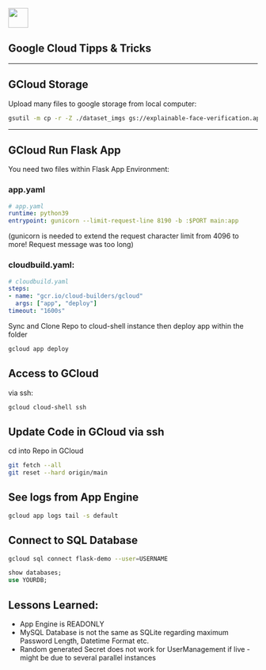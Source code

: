 <img src="https://holori.com/wp-content/uploads/2021/05/GCP.png" height=40px></img>

## Google Cloud Tipps & Tricks

---

## GCloud Storage

Upload many files to google storage from local computer: 
```bash
gsutil -m cp -r -Z ./dataset_imgs gs://explainable-face-verification.appspot.com/
```
---

## GCloud Run Flask App

You need two files within Flask App Environment:
### app.yaml
```yaml
# app.yaml
runtime: python39
entrypoint: gunicorn --limit-request-line 8190 -b :$PORT main:app
```

(gunicorn is needed to extend the request character limit from 4096 to more! Request message was too long)

### cloudbuild.yaml:
```yaml
# cloudbuild.yaml
steps:
- name: "gcr.io/cloud-builders/gcloud"
  args: ["app", "deploy"]
timeout: "1600s"
```

Sync and Clone Repo to cloud-shell instance then deploy app within the folder

```bash
gcloud app deploy
```

## Access to GCloud

via ssh:
```bash
gcloud cloud-shell ssh
```

## Update Code in GCloud via ssh

cd into Repo in GCloud
```bash
git fetch --all
git reset --hard origin/main
```

## See logs from App Engine
```bash
gcloud app logs tail -s default
```

## Connect to SQL Database
```bash
gcloud sql connect flask-demo --user=USERNAME
```

```sql
show databases;
use YOURDB;
```

## Lessons Learned: 
- App Engine is READONLY
- MySQL Database is not the same as SQLite regarding maximum Password Length, Datetime Format etc.
- Random generated Secret does not work for UserManagement if live - might be due to several parallel instances


